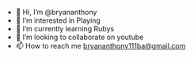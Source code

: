 - 👋 Hi, I’m @bryananthony
- 👀 I’m interested in Playing
- 🌱 I’m currently learning Rubys
- 💞️ I’m looking to collaborate on youtube
- 📫 How to reach me bryananthony111ba@gmail.com

<!---
bryananthony/bryananthony is a ✨ special ✨ repository because its `
README.md` (this file) appears on your GitHub profile.
You can click the Preview link to take a look at your changes.
--->




